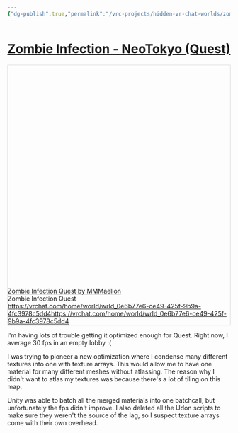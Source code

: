 ```yaml
---
{"dg-publish":true,"permalink":"/vrc-projects/hidden-vr-chat-worlds/zombie-infection-neo-tokyo-quest/","dgHomeLink":true,"dgPassFrontmatter":false,"dgShowBacklinks":true,"dgShowLocalGraph":true}
---
```


# [Zombie Infection - NeoTokyo (Quest)](https://vrchat.com/home/world/wrld_0e6b77e6-ce49-425f-9b9a-4fc3978c5dd4)
<div
  style="
    border: 1px solid rgb(222, 222, 222);
    box-shadow: rgba(0, 0, 0, 0.06) 0px 1px 3px;
  "
>
  <div class="w __if _lc _sm _od _alsd _alcd _lh14 _xm _xi _ts _dm">
    <div class="wf">
      <div class="wc">
        <div class="e" style="padding-bottom: 100%">
          <div class="em">
            <a
              href="https://vrchat.com/home/world/wrld_0e6b77e6-ce49-425f-9b9a-4fc3978c5dd4"
              target="_blank"
              rel="noopener"
              data-do-not-bind-click
              class="c"
              style="
                background-image: url('https://api.vrchat.cloud/api/1/file/file_e8acb4b0-1b99-4258-9402-5e72040ed646/2/file');
              "
            ></a>
          </div>
        </div>
      </div>
      <div class="wt">
        <div class="t _f0 _ffsa _fsn _fwn">
          <div class="th _f1p _fsn _fwb">
            <a href="https://vrchat.com/home/world/wrld_0e6b77e6-ce49-425f-9b9a-4fc3978c5dd4" target="_blank" rel="noopener" class="thl"
              >Zombie Infection Quest by MMMaellon</a
            >
          </div>
          <div class="td">Zombie Infection Quest</div>
          <div class="tf _f1m">
            <div class="tc">
              <a href="https://vrchat.com/home/world/wrld_0e6b77e6-ce49-425f-9b9a-4fc3978c5dd4" target="_blank" rel="noopener" class="tw _f1m"
                ><span class="twt">https://vrchat.com/home/world/wrld_0e6b77e6-ce49-425f-9b9a-4fc3978c5dd4</span
                ><span class="twd">https://vrchat.com/home/world/wrld_0e6b77e6-ce49-425f-9b9a-4fc3978c5dd4</span></a
              >
            </div>
          </div>
        </div>
      </div>
    </div>
  </div>
</div>


I'm having lots of trouble getting it optimized enough for Quest. Right now, I average 30 fps in an empty lobby :(

I was trying to pioneer a new optimization where I condense many different textures into one with texture arrays. This would allow me to have one material for many different meshes without atlassing. The reason why I didn't want to atlas my textures was because there's a lot of tiling on this map.

Unity was able to batch all the merged materials into one batchcall, but unfortunately the fps didn't improve. I also deleted all the Udon scripts to make sure they weren't the source of the lag, so I suspect texture arrays come with their own overhead.